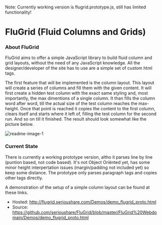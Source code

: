 Note: Currently working version is flugrid.prototype.js, still has limited functionality!

# FluGrid (Fluid Columns and Grids)

### About FluGrid

FluGrid aims to offer a simple JavaScript library to build fluid column and grid layouts, without the need of any JavaScript knowledge. All the designer/developer of the site has to use are a simple set of custom html tags.

The first feature that will be implemented is the column layout. This layout will create a series of columns and fill them with the given content. It will first create a hidden test column with the exact same styling and, most importantly, the max dimentions of a single column. It than fills the column word after word, till the actual size of the test column reaches the max-height. Once that point is reached it copies the content to the first column, clears itself and starts where it left of, filling the test column for the second run. And so on till it finished. The result should look somewhat like the picture below.

![readme-image-1](https://cloud.githubusercontent.com/assets/3801567/7186072/79ca665a-e467-11e4-8eb7-c9add87c6d7f.png)

### Current State

There is currently a working prototype version, altho it parses line by line (puntion based, not code based). It's not Object Oriënted yet, has some minor height interpertation issues (margin/padding not included yet) so keep some distance. The prototype only parses paragraph tags and copies other tags directly.

A demonstration of the setup of a simple column layout can be found at these links.
* Hosted: http://flugrid.serioushare.com/Demos/demo_flugrid_proto.html
* Source: https://github.com/serioushare/FluGrid/blob/master/FluGrid%20Webdomain/Demos/demo_flugrid_proto.html

